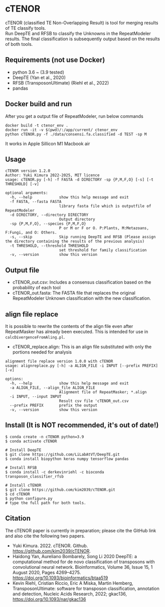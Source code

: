 # cTENOR
cTENOR (classified TE Non-Overlapping Result) is tool for merging results of TE classify tools.  
Run DeepTE and RFSB to classify the Unknowns in the RepeatModeler results. The final classification is subsequently output based on the results of both tools.

## Requirements (not use Docker) 
- python 3.6 ~ (3.9 tested)
- DeepTE (Yan et al., 2020)
- RFSB (TransposonUltimate) (Riehl et al., 2022)
- pandas

## Docker build and run
After you get a output file of RepeatModeler, run below commands
```
docker build -t ctenor_env .
docker run -it -v $(pwd)/:/app/current/ ctenor_env
python cTENOR.py -f ./data/consensi.fa.classified -d TEST -sp M
```
It works in Apple Sillicon M1 Macbook air  

## Usage
```
cTENOR version 1.2.0
Author: Yuki Kimura 2022-2025, MIT licence
usage: cTENOR.py [-h] -f FASTA -d DIRECTORY -sp {P,M,F,O} [-s] [-t THRESHOLD] [-v]

optional arguments:
  -h, --help            show this help message and exit
  -f FASTA, --fasta FASTA
                        library fasta file which is outputfile of RepeatModeler
  -d DIRECTORY, --directory DIRECTORY
                        Output directory
  -sp {P,M,F,O}, --species {P,M,F,O}
                        P or M or F or O. P:Plants, M:Metazoans, F:Fungi, and O: Others.
  -s, --skip            Skip running DeepTE and RFSB (Please assign the directory containing the results of the previous analysis)
  -t THRESHOLD, --threshold THRESHOLD
                        set threshold for family classification
  -v, --version         show this version
```


## Output file
- cTENOR_out.csv: Includes a consensus classification based on the probability of each tool
- cTENOR_out.fasta: The FASTA file that replaces the original RepeatModeler Unknown classification with the new classification.

## align file replace
It is possible to rewrite the contents of the align file even after RepeatMasker has already been executed. This is intended for use in `calcDivergenceFromAling.pl`.
- cTENOR_replace.align: This is an align file substituted with only the portions needed for analysis

```
alignment file replace version 1.0.0 with cTENOR
usage: alignreplace.py [-h] -a ALIGN_FILE -i INPUT [--prefix PREFIX] [-v]

options:
  -h, --help            show this help message and exit
  -a ALIGN_FILE, --align_file ALIGN_FILE
                        Alignment file of RepeatMasker; *.align
  -i INPUT, --input INPUT
                        Result csv file 'cTENOR_out.csv
  --prefix PREFIX       prefix the output
  -v, --version         show this version
```


## Install (It is NOT recommended, it's out of date!)
```
$ conda create -n cTENOR python=3.9
$ conda activate cTENOR

# Install DeepTE
$ git clone https://github.com/LiLabAtVT/DeepTE.git
$ conda install biopython keras numpy tensorflow pandas

# Install RFSB
$ conda install -c derkevinriehl -c bioconda transposon_classifier_rfsb 

# Install cTENOR
$ git clone https://github.com/kim2039/cTENOR.git
$ cd cTENOR
$ python configure.py
# type the full path for both tools.
```

## Citation
The cTENOR paper is currently in preparation; please cite the GitHub link and also cite the following two papers.
- Yuki Kimura. 2022. cTENOR. Github. https://github.com/kim2039/cTENOR.
- Haidong Yan, Aureliano Bombarely, Song Li 2020 DeepTE: a computational method for de novo classification of transposons with convolutional neural network. Bioinformatics, Volume 36, Issue 15, 1 August 2020, Pages 4269–4275. https://doi.org/10.1093/bioinformatics/btaa519
- Kevin Riehl, Cristian Riccio, Eric A Miska, Martin Hemberg, TransposonUltimate: software for transposon classification, annotation and detection, Nucleic Acids Research, 2022; gkac136, https://doi.org/10.1093/nar/gkac136